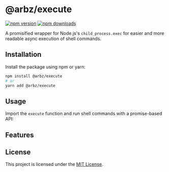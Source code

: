 # @arbz/execute

[![npm version](https://img.shields.io/npm/v/@arbz/execute.svg)](https://www.npmjs.com/package/@arbz/execute)
[![npm downloads](https://img.shields.io/npm/dm/@arbz/execute.svg)](https://www.npmjs.com/package/@arbz/execute)

A promisified wrapper for Node.js's `child_process.exec` for easier and more readable async execution of shell commands.

## Installation

Install the package using npm or yarn:

```bash
npm install @arbz/execute
# or
yarn add @arbz/execute
```

## Usage

Import the `execute` function and run shell commands with a promise-based API:

## Features


## License

This project is licensed under the [MIT License](LICENSE).

